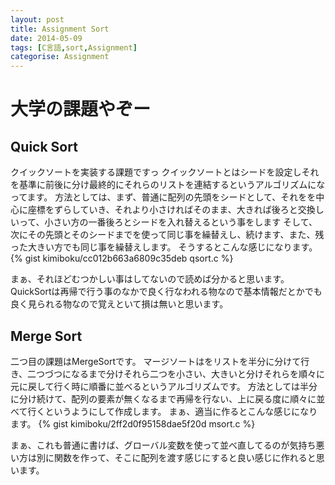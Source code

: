 ```yaml
---
layout: post
title: Assignment Sort
date: 2014-05-09
tags: [C言語,sort,Assignment]
categorise: Assignment
---
```


# 大学の課題やぞー

## Quick Sort

クイックソートを実装する課題ですっ
クイックソートとはシードを設定しそれを基準に前後に分け最終的にそれらのリストを連結するというアルゴリズムになってます。
方法としては、まず、普通に配列の先頭をシードとして、それをを中心に座標をずらしていき、それより小さければそのまま、大きれば後ろと交換しいって、小さい方の一番後ろとシードを入れ替えるという事をします
そして、次にその先頭とそのシードまでを使って同じ事を繰替えし、続けます、また、残った大きい方でも同じ事を繰替えします。
そうするとこんな感じになります。
{% gist kimiboku/cc012b663a6809c35deb qsort.c %}

まぁ、それほどむつかしい事はしてないので読めば分かると思います。
QuickSortは再帰で行う事のなかで良く行なわれる物なので基本情報だとかでも良く見られる物なので覚えといて損は無いと思います。

## Merge Sort

二つ目の課題はMergeSortです。
マージソートはをリストを半分に分けて行き、二つづつになるまで分けそれら二つを小さい、大きいと分けそれらを順々に元に戻して行く時に順番に並べるというアルゴリズムです。
方法としては半分に分け続けて、配列の要素が無くなるまで再帰を行ない、上に戻る度に順々に並べて行くというようにして作成します。
まぁ、適当に作るとこんな感じになります。
{% gist kimiboku/2ff2d0f95158dae5f20d msort.c %}

まぁ、これも普通に書けば、グローバル変数を使って並べ直してるのが気持ち悪い方は別に関数を作って、そこに配列を渡す感じにすると良い感じに作れると思います。